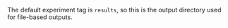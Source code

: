 The default experiment tag is `results`, so this is the output directory used for file-based outputs.
